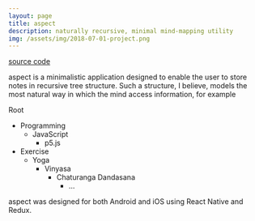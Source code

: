 ```yaml
---
layout: page
title: aspect
description: naturally recursive, minimal mind-mapping utility
img: /assets/img/2018-07-01-project.png
---
```


[source code](https://github.com/wilimitis/aspect)

aspect is a minimalistic application designed to enable the user to store notes in recursive tree structure. Such a structure, I believe, models the most natural way in which the mind access information, for example

Root
- Programming
  - JavaScript
    - p5.js
- Exercise
  - Yoga
    - Vinyasa
      - Chaturanga Dandasana
        - ...

aspect was designed for both Android and iOS using React Native and Redux.
